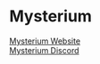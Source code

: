 # Mysterium

[Mysterium Website](https://mystnodes.com/)  
[Mysterium Discord](https://discord.com/invite/n3vtSwc)  

